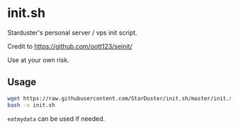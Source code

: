 # init.sh

Starduster's personal server / vps init script.

Credit to https://github.com/oott123/seinit/

Use at your own risk.

## Usage

```bash
wget https://raw.githubusercontent.com/StarDuster/init.sh/master/init.sh -O init.sh
bash -x init.sh
```

`eatmydata` can be used if needed.
